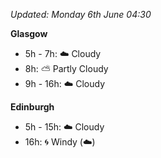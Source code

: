 *Updated: Monday 6th June 04:30*

**Glasgow**

* 5h - 7h: :cloud: Cloudy
* 8h: :partly_sunny: Partly Cloudy
* 9h - 16h: :cloud: Cloudy

**Edinburgh**

* 5h - 15h: :cloud: Cloudy
* 16h: :cyclone: Windy (:cloud:)
